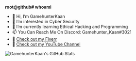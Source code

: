 **root@github# whoami**
- 👋 Hi, I’m GamehunterKaan
- 👀 I’m interested in Cyber Security
- 🌱 I’m currently learning Ethical Hacking and Programming
- 📫 You Can Reach Me On Discord:  Gamehunter_Kaan#3021
- 💪 [Check out my Fiverr](https://www.fiverr.com/kaangultekin)
- 🎥 [Check out my YouTube Channel](https://www.youtube.com/c/GamehunterKaan)

![GamehunterKaan's GitHub Stats](https://github-readme-stats.vercel.app/api?username=GamehunterKaan&show_icons=true&theme=dark)
